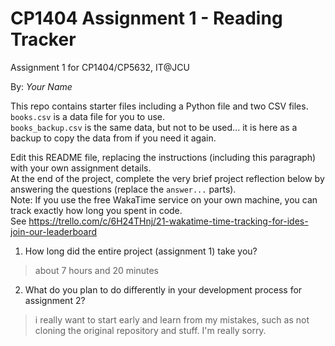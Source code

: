 # CP1404 Assignment 1 - Reading Tracker
Assignment 1 for CP1404/CP5632, IT@JCU

By: _Your Name_

This repo contains starter files including a Python file and two CSV files.  
`books.csv` is a data file for you to use.  
`books_backup.csv` is the same data, but not to be used... it is here as a backup to copy the data from if you need it again.

Edit this README file, replacing the instructions (including this paragraph) with your own assignment details.  
At the end of the project, complete the very brief project reflection below by answering the questions (replace the `answer...` parts).  
Note: If you use the free WakaTime service on your own machine, you can track exactly how long you spent in code.  
See https://trello.com/c/6H24THnj/21-wakatime-time-tracking-for-ides-join-our-leaderboard


1. How long did the entire project (assignment 1) take you?
> about 7 hours and 20 minutes


2. What do you plan to do  differently in your development process for assignment 2?
> i really want to start early and learn from my mistakes, such as not cloning the original repository and stuff. I'm really sorry.
